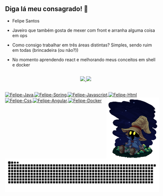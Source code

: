 ## Diga lá meu consagrado!  👋

- Felipe Santos
- Javeiro que também gosta de mexer com front e arranha alguma coisa em ops
- Como consigo trabalhar em três áreas distintas? Simples, sendo ruim em todas (brincadeira (ou não?))
- No momento aprendendo react e melhorando meus conceitos em shell e docker

   ##
   <div align="center">
  <a href="https://github.com/ElessarFs">
  <img height="150em" src="https://github-readme-stats.vercel.app/api?username=ElessarFs&count_private=true&show_icons=true&theme=gotham"/> 
  <img height="150em" src="https://github-readme-stats.vercel.app/api/top-langs/?username=ElessarFs&layout=compact&hide=php&theme=gotham"/> 
 </div>
<div style="display: inline_block;"><br>
   <img align="center" alt="Felipe-Java" height="50" width="50" src="https://cdn.jsdelivr.net/gh/devicons/devicon/icons/java/java-original.svg" />
   <img align="center" alt="Felipe-Spring" height="50" width="50" src="https://cdn.jsdelivr.net/gh/devicons/devicon/icons/spring/spring-original-wordmark.svg" />
   <img align="center" alt="Felipe-Javascript" height="50" width="50" src="https://cdn.jsdelivr.net/gh/devicons/devicon/icons/javascript/javascript-original.svg" />
   <img align="center" alt="Felipe-Html" height="50" width="50" src="https://cdn.jsdelivr.net/gh/devicons/devicon/icons/html5/html5-original.svg" />
   <img align="center" alt="Felipe-Css" height="50" width="50" src="https://cdn.jsdelivr.net/gh/devicons/devicon/icons/css3/css3-original.svg" />
   <img align="center" alt="Felipe-Angular" height="50" width="50" src="https://cdn.jsdelivr.net/gh/devicons/devicon/icons/angularjs/angularjs-original.svg" />
   <img align="center" alt="Felipe-Docker" height="50" width="50" src="https://cdn.jsdelivr.net/gh/devicons/devicon/icons/docker/docker-original-wordmark.svg" />
   <a target="_blank" href="https://www.deviantart.com/mizartz"><img align="right" alt="vivi-gif" height="200"  src="vivi.gif" /></a>
   
</div>  

  


  

  ![Snake animation](https://github.com/ElessarFs/ElessarFs/blob/output/github-contribution-grid-snake.svg)
